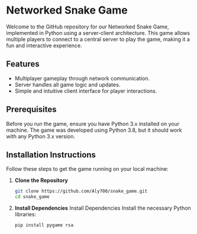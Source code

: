 # Networked Snake Game

Welcome to the GitHub repository for our Networked Snake Game, implemented 
in Python using a server-client architecture. This game allows multiple 
players to connect to a central server to play the game, making it a fun 
and interactive experience.

## Features

- Multiplayer gameplay through network communication.
- Server handles all game logic and updates.
- Simple and intuitive client interface for player interactions.

## Prerequisites

Before you run the game, ensure you have Python 3.x installed on your 
machine. The game was developed using Python 3.8, but it should work with 
any Python 3.x version.

## Installation Instructions

Follow these steps to get the game running on your local machine:

1. **Clone the Repository**
   ```bash
   git clone https://github.com/Aly700/snake_game.git
   cd snake_game

1. **Install Dependencies**
   Install Dependencies
   Install the necessary Python libraries:
   ```bash
   pip install pygame rsa



